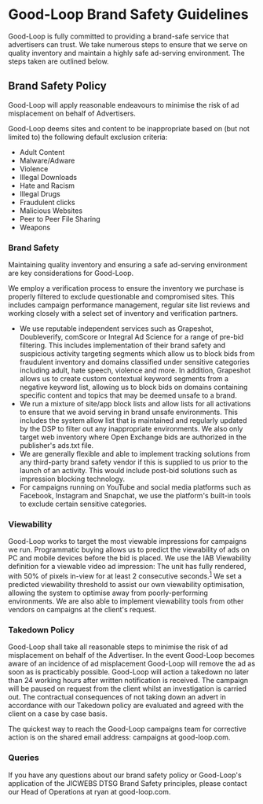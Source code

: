 # Good-Loop Brand Safety Guidelines

Good-Loop is fully committed to providing a brand-safe service that advertisers can trust. We take numerous steps to ensure that we serve on quality inventory and maintain a highly safe ad-serving environment. The steps taken are outlined below.

## Brand Safety Policy

Good-Loop will apply reasonable endeavours to minimise the risk of ad misplacement on behalf of Advertisers. 


Good-Loop deems sites and content to be inappropriate based on (but not limited to) the following default exclusion criteria:

* Adult Content
* Malware/Adware
* Violence
* Illegal Downloads
* Hate and Racism
* Illegal Drugs
* Fraudulent clicks
* Malicious Websites
* Peer to Peer File Sharing
* Weapons


### Brand Safety

Maintaining quality inventory and ensuring a safe ad-serving environment are key considerations for Good-Loop.

We employ a verification process to ensure the inventory we purchase is properly filtered to exclude questionable and compromised sites. This includes campaign performance management, regular site list reviews and working closely with a select set of inventory and verification partners.

* We use reputable independent services such as Grapeshot, Doubleverify, comScore or Integral Ad Science for a range of pre-bid filtering. This includes implementation of their brand safety and suspicious activity targeting segments which allow us to block bids from fraudulent inventory and domains classified under sensitive categories including adult, hate speech, violence and more. In addition, Grapeshot allows us to create custom contextual keyword segments from a negative keyword list, allowing us to block bids on domains containing specific content and topics that may be deemed unsafe to a brand.
* We run a mixture of site/app block lists and allow lists for all activations to ensure that we avoid serving in brand unsafe environments. This includes the system allow list that is maintained and regularly updated by the DSP to filter out any inappropriate environments. We also only target web inventory where Open Exchange bids are authorized in the publisher's ads.txt file.
* We are generally flexible and able to implement tracking solutions from any third-party brand safety vendor if this is supplied to us prior to the launch of an activity. This would include post-bid solutions such as impression blocking technology.
* For campaigns running on YouTube and social media platforms such as Facebook, Instagram and Snapchat, we use the platform's built-in tools to exclude certain sensitive categories.


### Viewability

Good-Loop works to target the most viewable impressions for campaigns we run. Programmatic buying allows us to predict the viewability of ads on PC and mobile devices before the bid is placed. We use the IAB Viewability definition for a viewable video ad impression: The unit has fully rendered, with 50% of pixels in-view for at least 2 consecutive seconds.<sup>[1]</sup> We set a predicted viewability threshold to assist our own viewability optimisation, allowing the system to optimise away from poorly-performing environments. We are also able to implement viewability tools from other vendors on campaigns at the client's request.


### Takedown Policy

Good-Loop shall take all reasonable steps to minimise the risk of ad misplacement on behalf of the Advertiser. In the event Good-Loop becomes aware of an incidence of ad misplacement Good-Loop will remove the ad as soon as is practicably possible. Good-Loop will action a takedown no later than 24 working hours after written notification is received. The campaign will be paused on request from the client whilst an investigation is carried out. The contractual consequences of not taking down an advert in accordance with our Takedown policy are evaluated and agreed with the client on a case by case basis.

The quickest way to reach the Good-Loop campaigns team for corrective action is on the shared email address: 
<span class='email' data-name='campaigns' data-domain='good-loop.com'>campaigns at good-loop.com</span>.

### Queries

If you have any questions about our brand safety policy or Good-Loop's application of the JICWEBS DTSG Brand Safety principles, please contact our Head of Operations at <span class='email' data-name='ryan' data-domain='good-loop.com'>ryan at good-loop.com</span>.

[1]: https://www.iabuk.com/news-article/quick-qa-viewability